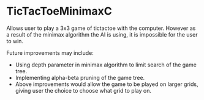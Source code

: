 # TicTacToeMinimaxC
Allows user to play a 3x3 game of tictactoe with the computer. However as a result of the minimax algorithm the AI is using, it is impossible for the user to win. 

Future improvements may include: 
  - Using depth parameter in minimax algorithm to limit search of the game tree.
  - Implementing alpha-beta pruning of the game tree.
  - Above improvements would allow the game to be played on larger grids, giving user the choice to choose what grid to play on.
